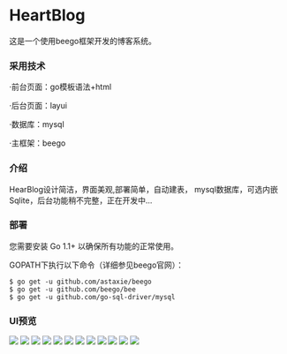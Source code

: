 # HeartBlog

这是一个使用beego框架开发的博客系统。

### 采用技术

·前台页面：go模板语法+html

·后台页面：layui

·数据库：mysql

·主框架：beego
### 介绍
HearBlog设计简洁，界面美观,部署简单，自动建表，
mysql数据库，可选内嵌Sqlite，后台功能稍不完整，正在开发中...


### 部署
您需要安装 Go 1.1+ 以确保所有功能的正常使用。

GOPATH下执行以下命令（详细参见beego官网）：
```
$ go get -u github.com/astaxie/beego  
$ go get -u github.com/beego/bee
$ go get -u github.com/go-sql-driver/mysql
```
### UI预览
![](https://pic.superbed.cn/item/5df20ff31f8f59f4d68e0041.png)
![](https://pic.superbed.cn/item/5df20ff31f8f59f4d68e0046.png)
![](https://pic.superbed.cn/item/5df20fed1f8f59f4d68dfdd8.png)
![](https://pic.superbed.cn/item/5df20fed1f8f59f4d68dfdda.png)
![](https://pic.superbed.cn/item/5df20fed1f8f59f4d68dfddd.png)
![](https://pic.superbed.cn/item/5df20fed1f8f59f4d68dfddf.png)
![](https://pic.superbed.cn/item/5df20fed1f8f59f4d68dfde1.png)
![](https://pic.superbed.cn/item/5df20fe61f8f59f4d68df7a8.png)
![](https://pic.superbed.cn/item/5df20fe61f8f59f4d68df7aa.png)
![](https://pic.superbed.cn/item/5df20fe61f8f59f4d68df7ac.png)
![](https://pic.superbed.cn/item/5df20fe61f8f59f4d68df7ae.png)
![](https://pic.superbed.cn/item/5df20fe61f8f59f4d68df7b0.png)
